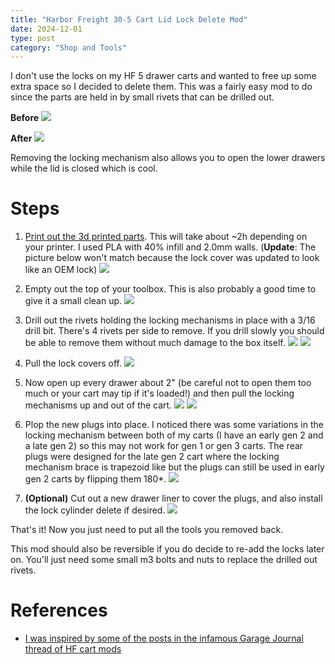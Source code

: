 ```yaml
---
title: "Harbor Freight 30-5 Cart Lid Lock Delete Mod"
date: 2024-12-01
type: post
category: "Shop and Tools"
---
```


I don't use the locks on my HF 5 drawer carts and wanted to free up some extra space so I decided to delete them. This was a fairly easy mod to do since the parts are held in by small rivets that can be drilled out.

**Before**
![](./images/2.jpg)

**After**
![](./images/1.jpg)

Removing the locking mechanism also allows you to open the lower drawers while the lid is closed which is cool.

# Steps

1. [Print out the 3d printed parts](https://www.printables.com/model/1215916-harbor-freight-4-5-drawer-lock-delete). This will take about ~2h depending on your printer. I used PLA with 40% infill and 2.0mm walls. (**Update**: The picture below won't match because the lock cover was updated to look like an OEM lock)
   ![](./images/3a.png)

2. Empty out the top of your toolbox. This is also probably a good time to give it a small clean up.
   ![](./images/3b.jpg)
3. Drill out the rivets holding the locking mechanisms in place with a 3/16 drill bit. There's 4 rivets per side to remove. If you drill slowly you should be able to remove them without much damage to the box itself.
   ![](./images/4.jpg)
   ![](./images/5.jpg)
4. Pull the lock covers off.
   ![](./images/6.jpg)
5. Now open up every drawer about 2" (be careful not to open them too much or your cart may tip if it's loaded!) and then pull the locking mechanisms up and out of the cart.
   ![](./images/7.jpg)
   ![](./images/8.jpg)
6. Plop the new plugs into place. I noticed there was some variations in the locking mechanism between both of my carts (I have an early gen 2 and a late gen 2) so this may not work for gen 1 or gen 3 carts. The rear plugs were designed for the late gen 2 cart where the locking mechanism brace is trapezoid like but the plugs can still be used in early gen 2 carts by flipping them 180\*.
   ![](./images/9.jpg)
7. **(Optional)** Cut out a new drawer liner to cover the plugs, and also install the lock cylinder delete if desired.
   ![](./images/10.jpg)

That's it! Now you just need to put all the tools you removed back.

This mod should also be reversible if you do decide to re-add the locks later on. You'll just need some small m3 bolts and nuts to replace the drilled out rivets.

# References

- [I was inspired by some of the posts in the infamous Garage Journal thread of HF cart mods](https://www.garagejournal.com/forum/threads/modifications-to-the-hf-4-and-5-drawer-service-carts-what-changes-have-you-made.137365/page-79#post-7699557)
